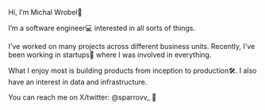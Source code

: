 Hi, I’m Michal Wrobel👋

I’m a software engineer💻 interested in all sorts of things.

I've worked on many projects across different business units. Recently, I've been working in startups🚀 where I was involved in everything.

What I enjoy most is building products from inception to production🛠️.
I also have an interest in data and infrastructure.

You can reach me on X/twitter: @sparrovv_ 📨
